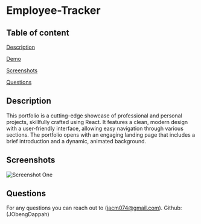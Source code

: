 # Employee-Tracker

## Table of content

[Description](#description)

[Demo](#demo)

[Screenshots](#screenshots)

[Questions](#questions)

## Description

This portfolio is a cutting-edge showcase of professional and personal projects, skillfully crafted using React. It features a clean, modern design with a user-friendly interface, allowing easy navigation through various sections. The portfolio opens with an engaging landing page that includes a brief introduction and a dynamic, animated background.

## Screenshots

![Screenshot One](images/Screenshot%202023-11-15%20231907.png)

## Questions

For any questions you can reach out to (<jacm074@gmail.com>). Github: (JObengDappah)
